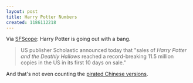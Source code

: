 ```yaml
---
layout: post
title: Harry Potter Numbers
created: 1186112218
---
```

Via [SFScope](http://sfscope.com/2007/08/many-many-potters.html):  Harry Potter is going out with a bang.

> US publisher Scholastic announced today that "sales of *Harry Potter and the Deathly Hallows* reached a record-breaking 11.5 million copies in the US in its first 10 days on sale." 

And that's not even counting the [pirated Chinese versions](http://www.nytimes.com/2007/08/01/world/asia/01china.html?pagewanted=1&ei=5070&em&en=5da5b1ccc4cefeee&ex=1186200000).<!--break-->
